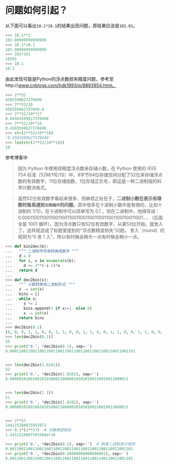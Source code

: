 # 问题如何引起？

从下面可以看出`10.1*10.1`的结果出现问题，原结果应该是`102.01`。
```python
>>> 10.1**2
102.00999999999999
>>> 10.1*10.1
102.00999999999999
>>> 101*101
10201
>>> 10.1
10.1
```
由此发现可能是Python的浮点数损失精度问题，参考至http://www.cnblogs.com/hdk1993/p/8893954.html。

```python
>>> 2**52
4503599627370496
>>> 2**52/10
450359962737049.6
>>> 2**52/10**17
0.04503599627370496
>>> 2**52/10**16
0.4503599627370496
>>> str(2**52/10**16)
'0.4503599627370496'
>>> len(str(2**52/10**16))
18
```
参考博客中
> 因为 Python 中使用双精度浮点数来存储小数。在 Python 使用的 IEEE 754 标准（52M/11E/1S）中，8字节64位存储空间分配了52位来存储浮点数的有效数字，11位存储指数，1位存储正负号，即这是一种二进制版的科学计数法格式。

> 虽然52位有效数字看起来很多，但麻烦之处在于，**二进制小数在表示有理数时极易遇到`无限循环`的问题**。其中很多在十进制小数中是有限的，比如十进制的 1/10，在十进制中可以简单写为 0.1 ，但在二进制中，他得写成：0.0001100110011001100110011001100110011001100110011001…..（后面全是 1001 循环）。因为浮点数只有52位有效数字，从第53位开始，就舍入了。这样就造成了标题里提到的”浮点数精度损失“问题。 舍入（round）的规则为“0 舍 1 入”，所以有时候会稍大一点有时候会稍小一点。

```python
>>> def bin2dec(b):
...   """ 二进制字符串转换成数字 """
...   d = 0
...   for i, x in enumerate(b):
...     d += 2**(-i-1)*x
...   return d
... 
>>> def dec2bin(x):
...   """ 小数转换成二进制形式 """
...   x -= int(x)
...   bins = []
...   while x:
...     x *= 2
...     bins.append(1 if x>=1. else 0)
...     x -= int(x)
...   return bins
... 
>>> dec2bin(0.1)
[0, 0, 0, 1, 1, 0, 0, 1, 1, 0, 0, 1, 1, 0, 0, 1, 1, 0, 0, 1, 1, 0, 0, 1, 1, 0, 0, 1, 1, 0, 0, 1, 1, 0, 0, 1, 1, 0, 0, 1, 1, 0, 0, 1, 1, 0, 0, 1, 1, 0, 0, 1, 1, 0, 1]
>>> len(dec2bin(0.1))
55
>>> print('0.', *dec2bin(0.1), sep='')
0.0001100110011001100110011001100110011001100110011001101


>>> len(dec2bin(1.0201))
52
>>> print('0.', *dec2bin(1.0201), sep='')
0.0000010100100101010001100000101010100110010011000011


>>> len(dec2bin(1.1))
51
>>> print('0.', *dec2bin(1.0201), sep='')
0.0000010100100101010001100000101010100110010011000011


>>> 2**57
144115188075855872
>>> 0.1*(2**57)  # 次数精度缺失
1.4411518807585588e+16

>>> print('0.', *dec2bin(0.2), sep='')  # 两者二进制表示相同
0.001100110011001100110011001100110011001100110011001101
>>> print('0.', *dec2bin(0.20000000000000001), sep='')  
0.001100110011001100110011001100110011001100110011001101


```
